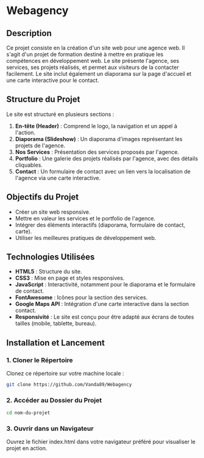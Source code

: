 # Webagency

## Description
Ce projet consiste en la création d'un site web pour une agence web. Il s'agit d'un projet de formation destiné à mettre en pratique les compétences en développement web. Le site présente l'agence, ses services, ses projets réalisés, et permet aux visiteurs de la contacter facilement. Le site inclut également un diaporama sur la page d'accueil et une carte interactive pour le contact.

## Structure du Projet
Le site est structuré en plusieurs sections :
1. **En-tête (Header)** : Comprend le logo, la navigation et un appel à l'action.
2. **Diaporama (Slideshow)** : Un diaporama d'images représentant les projets de l'agence.
3. **Nos Services** : Présentation des services proposés par l'agence.
4. **Portfolio** : Une galerie des projets réalisés par l'agence, avec des détails cliquables.
5. **Contact** : Un formulaire de contact avec un lien vers la localisation de l'agence via une carte interactive.

## Objectifs du Projet
- Créer un site web responsive.
- Mettre en valeur les services et le portfolio de l'agence.
- Intégrer des éléments interactifs (diaporama, formulaire de contact, carte).
- Utiliser les meilleures pratiques de développement web.

## Technologies Utilisées
- **HTML5** : Structure du site.
- **CSS3** : Mise en page et styles responsives.
- **JavaScript** : Interactivité, notamment pour le diaporama et le formulaire de contact.
- **FontAwesome** : Icônes pour la section des services.
- **Google Maps API** : Intégration d'une carte interactive dans la section contact.
- **Responsivité** : Le site est conçu pour être adapté aux écrans de toutes tailles (mobile, tablette, bureau).

## Installation et Lancement

### 1. Cloner le Répertoire
Clonez ce répertoire sur votre machine locale :
```bash
git clone https://github.com/Vanda89/Webagency
```

### 2. Accéder au Dossier du Projet
```bash
cd nom-du-projet
```

### 3. Ouvrir dans un Navigateur
Ouvrez le fichier index.html dans votre navigateur préféré pour visualiser le projet en action.

